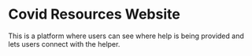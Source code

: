 # Covid Resources Website

This is a platform where users can see where help is being provided and lets users connect with the helper.